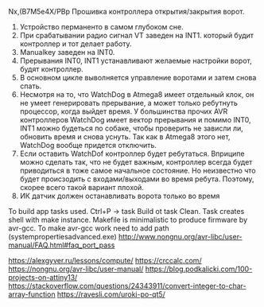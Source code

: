 Nx,(B7M5e4X/PBp
Прошивка контроллера открытия/закрытия ворот.
1. Устройство перманенто в самом глубоком сне.
2. При срабатывании радио сигнал VT заведен на INT1. который будит контроллер и тот делает работу.
3. Manualkey заведен на INT0.
4. Прерывания INT0, INT1 устанавливают желаемые настройки ворот, будят контроллер.
5. В основном цикле выволняется управление воротами и затем снова спать.
6. Несмотря на то, что WatchDog в Atmega8 имеет отдельный клок, он не умеет генерировать прерывание, а может только ребутнуть процессор, когда выйдет время. У большинства прочих AVR контроллеров WatchDog имеет вектор прерывания и помимо INT0, INT1 можно будеться по собаке, чтобы проверить не зависли ли, обновить время и снова уснуть. Так как в Atmega8 этого нет, WatchDog вообще придется отключить.
7. Если оставить WatchDof контроллер будет ребутаться. Вприципе можно сделать так, что не будет важным, контроллер всегда будет приводиться в тоже самое начальное состояние. Но неизвестно что будет происзодить с входами/выходами во время ребута. Поэтому, скорее всего такой вариант плохой.
8. ИК датчик должен останавливать ворота только во время  


To build app tasks used. Ctrl+P -> task Build ot task Clean.
Task creates shell with make instance. Makefile is minimalistic to produce firmware by avr-gcc.
To make avr-gcc work need to add path (systempropertiesadvanced.exe)
http://www.nongnu.org/avr-libc/user-manual/FAQ.html#faq_port_pass


https://alexgyver.ru/lessons/compute/
https://crccalc.com/
https://nongnu.org/avr-libc/user-manual/
https://blog.podkalicki.com/100-projects-on-attiny13/
https://stackoverflow.com/questions/24343911/convert-integer-to-char-array-function
https://ravesli.com/uroki-po-qt5/